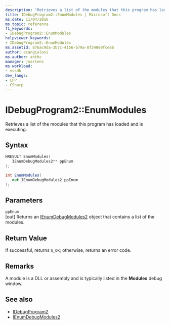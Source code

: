 ```yaml
---
description: "Retrieves a list of the modules that this program has loaded and is executing."
title: IDebugProgram2::EnumModules | Microsoft Docs
ms.date: 11/04/2016
ms.topic: reference
f1_keywords:
- IDebugProgram2::EnumModules
helpviewer_keywords:
- IDebugProgram2::EnumModules
ms.assetid: 876ac9da-3b7c-4156-b79a-8f340e9fcea6
author: acangialosi
ms.author: anthc
manager: jmartens
ms.workload:
- vssdk
dev_langs:
- CPP
- CSharp
---
```

# IDebugProgram2::EnumModules
Retrieves a list of the modules that this program has loaded and is executing.

## Syntax

```cpp
HRESULT EnumModules( 
   IEnumDebugModules2** ppEnum
);
```

```csharp
int EnumModules( 
   out IEnumDebugModules2 ppEnum
);
```

## Parameters
`ppEnum`\
[out] Returns an [IEnumDebugModules2](../../../extensibility/debugger/reference/ienumdebugmodules2.md) object that contains a list of the modules.

## Return Value
 If successful, returns `S_OK`; otherwise, returns an error code.

## Remarks
 A module is a DLL or assembly and is typically listed in the **Modules** debug window.

## See also
- [IDebugProgram2](../../../extensibility/debugger/reference/idebugprogram2.md)
- [IEnumDebugModules2](../../../extensibility/debugger/reference/ienumdebugmodules2.md)
